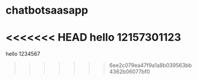 # chatbotsaasapp

<<<<<<< HEAD
hello 12157301123
=======
hello 1234567
>>>>>>> 6ee2c079ea47f9a1a8b039563bb4362b06077bf0
